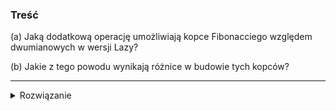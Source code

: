 ### Treść
(a) Jaką dodatkową operację umożliwiają kopce Fibonacciego względem dwumianowych w wersji Lazy? 

(b) Jakie z tego powodu wynikają różnice w budowie tych kopców?

------
<details><summary>Rozwiązanie</summary>
<p>
    
#### (a)
Operacja `decrement`

#### (b)
Każdy wierzchołek zawiera dodatkowe pole ze wskaźnikiem na ojca 

#### Komentarz do zadania
To jest odpowiedź poprawna dla kopców poznanych na wykładzie. W wielu źródłach można znaleźć, że kopiec dwumianowy posiada operację `decrement` oraz pole ze wskaźnikiem na ojca.
